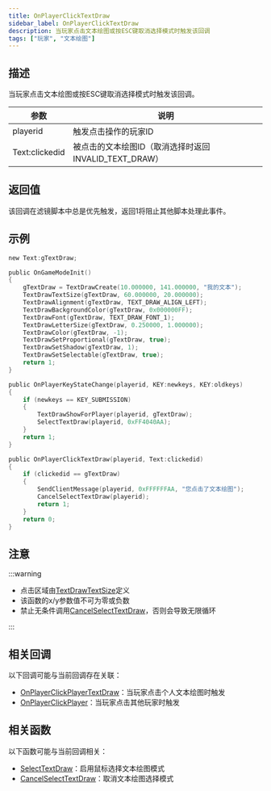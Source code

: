 ```yaml
---
title: OnPlayerClickTextDraw
sidebar_label: OnPlayerClickTextDraw
description: 当玩家点击文本绘图或按ESC键取消选择模式时触发该回调
tags: ["玩家", "文本绘图"]
---
```


## 描述

当玩家点击文本绘图或按ESC键取消选择模式时触发该回调。

| 参数           | 说明                                                  |
| -------------- | ----------------------------------------------------- |
| playerid       | 触发点击操作的玩家ID                                  |
| Text:clickedid | 被点击的文本绘图ID（取消选择时返回INVALID_TEXT_DRAW） |

## 返回值

该回调在滤镜脚本中总是优先触发，返回1将阻止其他脚本处理此事件。

## 示例

```c
new Text:gTextDraw;

public OnGameModeInit()
{
    gTextDraw = TextDrawCreate(10.000000, 141.000000, "我的文本");
    TextDrawTextSize(gTextDraw, 60.000000, 20.000000);
    TextDrawAlignment(gTextDraw, TEXT_DRAW_ALIGN_LEFT);
    TextDrawBackgroundColor(gTextDraw, 0x000000FF);
    TextDrawFont(gTextDraw, TEXT_DRAW_FONT_1);
    TextDrawLetterSize(gTextDraw, 0.250000, 1.000000);
    TextDrawColor(gTextDraw, -1);
    TextDrawSetProportional(gTextDraw, true);
    TextDrawSetShadow(gTextDraw, 1);
    TextDrawSetSelectable(gTextDraw, true);
    return 1;
}

public OnPlayerKeyStateChange(playerid, KEY:newkeys, KEY:oldkeys)
{
    if (newkeys == KEY_SUBMISSION)
    {
        TextDrawShowForPlayer(playerid, gTextDraw);
        SelectTextDraw(playerid, 0xFF4040AA);
    }
    return 1;
}

public OnPlayerClickTextDraw(playerid, Text:clickedid)
{
    if (clickedid == gTextDraw)
    {
        SendClientMessage(playerid, 0xFFFFFFAA, "您点击了文本绘图");
        CancelSelectTextDraw(playerid);
        return 1;
    }
    return 0;
}
```

## 注意

:::warning

- 点击区域由[TextDrawTextSize](../functions/TextDrawTextSize)定义
- 该函数的x/y参数值不可为零或负数
- 禁止无条件调用[CancelSelectTextDraw](../functions/CancelSelectTextDraw)，否则会导致无限循环

:::

## 相关回调

以下回调可能与当前回调存在关联：

- [OnPlayerClickPlayerTextDraw](OnPlayerClickPlayerTextDraw)：当玩家点击个人文本绘图时触发
- [OnPlayerClickPlayer](OnPlayerClickPlayer)：当玩家点击其他玩家时触发

## 相关函数

以下函数可能与当前回调相关：

- [SelectTextDraw](../functions/SelectTextDraw)：启用鼠标选择文本绘图模式
- [CancelSelectTextDraw](../functions/CancelSelectTextDraw)：取消文本绘图选择模式
